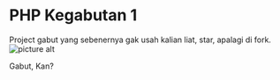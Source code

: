 # PHP Kegabutan 1
Project gabut yang sebenernya gak usah kalian liat, star, apalagi di fork.
![picture alt](http://rdstmpn.esy.es/uploads/g.jpg "Gabut")


Gabut, Kan?
